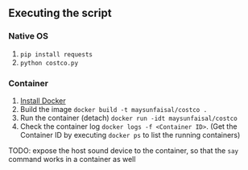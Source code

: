 ## Executing the script

### Native OS
1. `pip install requests`
2. `python costco.py`

### Container

1. [Install Docker](https://docs.docker.com/get-docker/)
2. Build the image  `docker build -t maysunfaisal/costco .`
3. Run the container (detach) `docker run -idt maysunfaisal/costco`
4. Check the container log `docker logs -f <Container ID>`. (Get the Container ID by executing `docker ps` to list the running containers)

TODO: expose the host sound device to the container, so that the `say` command works in a container as well